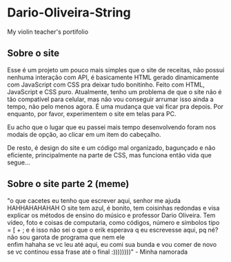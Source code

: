 # Dario-Oliveira-String
My violin teacher's portifolio

## Sobre o site
Esse é um projeto um pouco mais simples que o site de receitas, não possui nenhuma interação com API, é basicamente HTML gerado dinamicamente com JavaScript com CSS pra deixar tudo bonitinho. Feito com HTML, JavaScript e CSS puro.
Atualmente, tenho um problema de que o site não é tão compatível para celular, mas não vou conseguir arrumar isso ainda a tempo, não pelo menos agora. É uma mudança que vai ficar pra depois. Por enquanto, por favor, experimentem o site em telas para PC.

Eu acho que o lugar que eu passei mais tempo desenvolvendo foram nos modais de opção, ao clicar em um item do cabeçalho.

De resto, é design do site e um código mal organizado, bagunçado e não eficiente, principalmente na parte de CSS, mas funciona então vida que segue...

## Sobre o site parte 2 (meme)
"o que cacetes eu tenho que escrever aqui, senhor me ajuda HAHHAHAHAHAH 
O site tem azul, é bonito, tem coisinhas redondas e visa explicar os métodos de ensino do músico e professor Dario Oliveira. Tem vídeo, foto e coisas de computaria, como códigos, número e símbolos tipo = [ + ; e é isso
não sei o que o erik esperava q eu escrevesse aqui, pq né? não sou garota de programa que nem ele  
enfim hahaha se vc leu até aqui, eu comi sua bunda e vou comer de novo se vc continou essa frase até o final :))))))))" - Minha namorada
